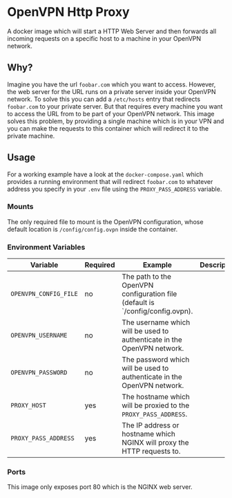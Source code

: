 # OpenVPN Http Proxy

A docker image which will start a HTTP Web Server and then forwards all incoming requests
on a specific host to a machine in your OpenVPN network.

## Why?

Imagine you have the url `foobar.com` which you want to access. However, the web server for the URL
runs on a private server inside your OpenVPN network. To solve this you can add a `/etc/hosts` entry that
redirects `foobar.com` to your private server. But that requires every machine you want to access the URL from
to be part of your OpenVPN network. This image solves this problem, by providing a single machine which
is in your VPN and you can make the requests to this container which will redirect it to the private machine.

## Usage

For a working example have a look at the `docker-compose.yaml` which provides a running environment that will
redirect `foobar.com` to whatever address you specify in your `.env` file using the `PROXY_PASS_ADDRESS` variable.

### Mounts

The only required file to mount is the OpenVPN configuration, whose default location is `/config/config.ovpn` inside the
container.

### Environment Variables

| Variable | Required | Example | Description |
|----------|----------|---------|-------------|
| `OPENVPN_CONFIG_FILE` | no | The path to the OpenVPN configuration file (default is `/config/config.ovpn). |
| `OPENVPN_USERNAME` | no | The username which will be used to authenticate in the OpenVPN network. |
| `OPENVPN_PASSWORD` | no | The password which will be used to authenticate in the OpenVPN network. |
| `PROXY_HOST` | yes | The hostname which will be proxied to the `PROXY_PASS_ADDRESS`. |
| `PROXY_PASS_ADDRESS` | yes | The IP address or hostname which NGINX will proxy the HTTP requests to. |


### Ports

This image only exposes port 80 which is the NGINX web server.
